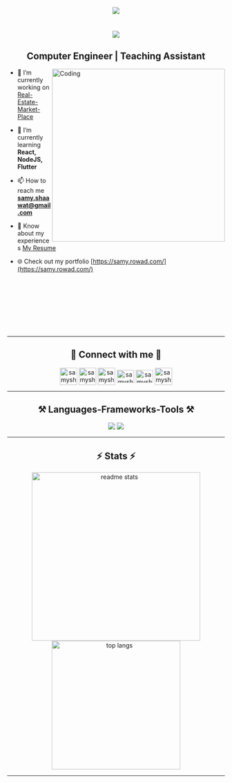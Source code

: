 <div align="center">
  <img src="https://visitor-badge.laobi.icu/badge?page_id=SamyShaawat.visitor-badge&left_text=Profile%20Views%20" />
  <h1>
    <img src="https://readme-typing-svg.herokuapp.com/?font=Righteous&size=35&center=true&vCenter=true&width=600&height=70&duration=4500&lines=Hi+There!+👋;+I'm+Samy+Mostafa!;I'm+a+Teaching+Assistant+at+EJUST;I'm+a+Web+Developer;I'm+a+Computer+Engineer;" />
  </h1>
  <h2>Computer Engineer | Teaching Assistant</h2>
</div>
<img align="right" alt="Coding"  width="400" src="https://cdn.dribbble.com/users/1162077/screenshots/3848914/programmer.gif"/>



<div align="left">
  
- 🔭 I’m currently working on [Real-Estate-Market-Place](https://github.com/SamyShaawat/Real-Estate-Market-Place)

- 🌱 I’m currently learning **React, NodeJS, Flutter**

- 📫 How to reach me **samy.shaawat@gmail.com**

- 📄 Know about my experiences [My Resume](https://drive.google.com/file/d/1J_phJJGGpi9crrYS8UU16wddUus-TNuH/view?usp=sharing)

- 🌐 Check out my portfolio [https://samy.rowad.com/](https://samy.rowad.com/)

<br/> <br/> <br/> <br/> <br/>  <br/> <br/>
<hr />
 <div align="center"> 
<h2>🌟 Connect with me 🌟</h2>
<a href="mailto:samy.shaawat@gmail.com" target="_blank" title="Email"><img align="center" src="https://upload.wikimedia.org/wikipedia/commons/7/7e/Gmail_icon_%282020%29.svg" alt="samyshaawat" height="40" width="40" /></a>
<a href="https://github.com/SamyShaawat" target="_blank" title="GitHub"><img align="center" src="https://skillicons.dev/icons?i=github" alt="samyshaawat" height="40" width="40" /></a>
<a href="https://www.linkedin.com/in/samyshaawat/" target="_blank" title="LinkedIn"><img align="center" src="https://upload.wikimedia.org/wikipedia/commons/thumb/f/f8/LinkedIn_icon_circle.svg/108px-LinkedIn_icon_circle.svg.png" alt="samyshaawat" height="40" width="40" /></a>
<a href="https://www.instagram.com/samy_m0stafa/" target="_blank" title="Instagram"><img align="center" src="https://raw.githubusercontent.com/rahuldkjain/github-profile-readme-generator/master/src/images/icons/Social/instagram.svg" alt="samyshaawat" height="30" width="40" /></a>
<a href="https://www.facebook.com/SamyM0stafa" target="_blank" title="Facebook"><img align="center" src="https://github.com/rahuldkjain/github-profile-readme-generator/blob/master/src/images/icons/Social/facebook.svg" alt="samyshaawat" height="30" width="40" /></a>
<a href="https://twitter.com/SamyShaawat" target="_blank" title="Twitter"><img align="center" src="https://upload.wikimedia.org/wikipedia/commons/thumb/5/5a/X_icon_2.svg/2048px-X_icon_2.svg.png" alt="samyshaawat" height="40" width="40" /></a>

</div>
</div>
<hr/>


<h2 align="center">⚒️ Languages-Frameworks-Tools ⚒️</h2>
<div align="center">
    <img src="https://skillicons.dev/icons?i=py,c,cpp,dart,express,nodejs,github,git,html,css,js,bootstrap,tailwind" />
    <img src="https://skillicons.dev/icons?i=mysql,mongodb,sqlite,firebase,postman,vscode,pytorch,tensorflow,flutter,react,linux,latex" />
</div>

<hr/>

<h2 align="center">⚡ Stats ⚡</h2>
<div align="center">
  <img width="390" src="https://github-readme-stats.vercel.app/api?username=SamyShaawat&count_private=false&show_icons=true&theme=react&border=10" alt="readme stats" />
  <img width="298" src="https://github-readme-stats.vercel.app/api/top-langs/?username=SamyShaawat&hide=HTML&langs_count=8&layout=compact&theme=react&border=10&size_weight=0.5&count_weight=0.5&exclude_repo=github-readme-stats" alt="top langs" />
</div><hr/>
